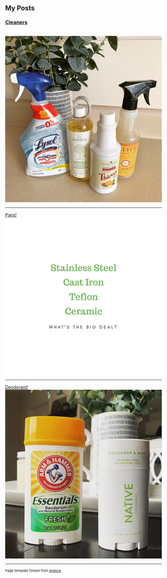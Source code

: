 ## My Posts


### [Cleaners](/Cleaners)
<br>
<img src="images/2214453B-A419-44DD-B136-337C67ACCCB5.jpeg??raw=true"/>

---

[Pans!](/Pans)
<br>
<img src="images/pans.jpg?raw=true"/>

---

[Deodorant!](/Deodorant)
<br>
<img src="images/deodorant.png?raw=true"/>

---
<p style="font-size:11px">Page template forked from <a href="https://github.com/evanca/quick-portfolio">evanca</a></p>
<!-- Remove above link if you don't want to attibute -->
